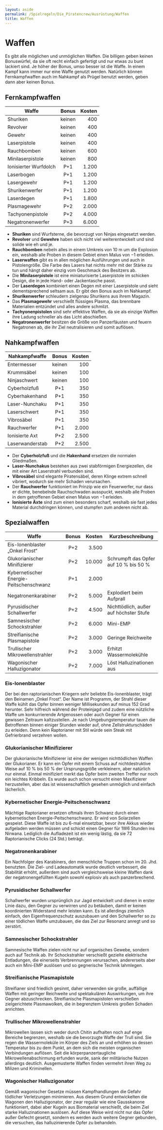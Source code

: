 ```yaml
---
layout: aside
permalink: /Spielregeln/Die_Piratencrew/Ausrüstung/Waffen
title: Waffen
---
```


# Waffen

Es gibt alle möglichen und unmöglichen Waffen. Die billigen geben keinen Bonuswürfel, da sie oft recht einfach gefertigt und nur etwas zu bunt lackiert sind. Je höher der Bonus, umso besser ist die Waffe. In einem Kampf kann immer nur eine Waffe genutzt werden. Natürlich können Fernkampfwaffen auch im Nahkampf als Prügel benutzt werden, geben dann aber keinen Bonus.

## Fernkampfwaffen

| Waffe | Bonus | Kosten |
| ----- | :---: | -----: |
| Shuriken | keinen | 400 |
| Revolver | keinen | 400 |
| Gewehr | keinen | 400 |
| Laserpistole | keinen | 400 |
| Rauchbomben | keinen | 600 |
| Minilaserpistole | keinen | 800 |
| Ionisierter Wurfdolch | P+1 | 1.200 |
| Laserbogen | P+1 | 1.200 |
| Lasergewehr | P+1 | 1.200 |
| Shurikenwerfer | P+1 | 1.200 |
| Laserdegen | P+1 | 1.800 |
| Plasmagewehr | P+2 | 2.000 |
| Tachyonenpistole | P+2 | 4.000 |
| Negatronenwerfer | P+3 | 6.000 |

- **Shuriken** sind Wurfsterne, die bevorzugt von Ninjas eingesetzt werden.
- **Revolver** und **Gewehre** haben sich nicht viel weiterentwickelt und sind solide wie eh und je.
- **Rauchbomben** nebeln alles in einem Umkreis von 10 m um die Explosion ein, weshalb alle Proben in diesem Gebiet einen Malus von &minus;1 erleiden.
- **Laserwaffen** gibt es in allen möglichen Ausführungen und auch in Pistolengröße. Die Farbe des Lasers hat nichts mehr mit der Stärke zu tun und hängt daher einzig vom Geschmack des Besitzers ab.
- Die **Minilaserpistole** ist eine miniaturisierte Laserpistole im schicken Design, die in jede Hand- oder Jackentasche passt.
- Der **Laserdegen** kombiniert einen Degen mit einer Laserpistole und sieht dementsprechend seltsam aus. Er gibt den Bonus auch im Nahkampf.
- **Shurikenwerfer** schleudern zielgenau Shurikens aus ihrem Magazin.
- Das **Plasmagewehr** verschießt flüssiges Plasma, das brennbare Materialien entzündet und alles andere schmilzt.
- **Tachyonenpistolen** sind sehr effektive Waffen, da sie als einzige Waffen ihre Ladung schneller als das Licht abschießen.
- **Negatronenwerfer** besitzen die Größe von Panzerfäusten und feuern Negatronen ab, die ihr Ziel neutralisieren und somit auflösen.

## Nahkampfwaffen

| Nahkampfwaffe | Bonus | Kosten |
| ------------- | :---: | -----: |
| Entermesser | keinen | 100 |
| Krummsäbel | keinen | 100 |
| Ninjaschwert | keinen | 100 |
| Cyberholzfuß | P+1 | 350 |
| Cyberhakenhand | P+1 | 350 |
| Laser-Nunchaku | P+1 | 350 |
| Laserschwert | P+1 | 350 |
| Vibrosäbel | P+1 | 350 |
| Rauchwerfer | P+1 | 2.000 |
| Ionisierte Axt | P+2 | 2.500 |
| Laserwanderstab | P+2 | 2.500 |

- Der **Cyberholzfuß** und die **Hakenhand** ersetzen die normalen Gliedmaßen.
- **Laser-Nunchakus** bestehen aus zwei stabförmigen Energiezellen, die mit einer Art Laserstrahl verbunden sind.
- **Vibrosäbel** sind elegante Piratensäbel, deren Klinge extrem schnell vibriert, wodurch sie mehr Schaden verursachen.
- Der **Rauchwerfer** funktioniert im Prinzip wie ein Feuerwerfer, nur dass er dichte, benebelnde Rauchschwaden ausspuckt, weshalb alle Proben in dem getroffenen Gebiet einen Malus von &minus;1 erleiden.
- **Ionisierte Äxte** sind zum einen besonders scharf, weshalb sie fast jedes Material durchdringen können, und stumpfen zum anderen nicht ab.

## Spezialwaffen

| Waffe | Bonus | Kosten | Kurzbeschreibung |
| ----- | :---: | -----: | ---------------- |
| Eis-Ionenblaster „Onkel Frost“ | P+2 | 3.500 |   |
| Glukorianischer Minifizierer | P+2 | 10.000 | Schrumpft das Opfer auf 10 % bis 50 % |
| Kybernetischer Energie-Peitschenschwanz | P+1 | 2.000 |   |
| Negatronenkarabiner | P+2 | 5.000 | Explodiert beim Aufprall |
| Pyrusidischer Schallwerfer | P+2 | 4.500 | Nichttödlich, außer auf höchster Stufe |
| Samnesischer Schockstrahler | P+2 | 6.000 | Mini-EMP |
| Streifianische Plasmapistole | P+2 | 3.000 | Geringe Reichweite |
| Trullischer Mikrowellenstrahler | P+2 | 3.000 | Erhitzt Wassermolekühle |
| Wagonischer Halluzigonator | P+2 | 7.000 | Löst Halluzinationen aus |

### Eis-Ionenblaster

Der bei den raptorianischen Kriegern sehr beliebte Eis-Ionenblaster, trägt den Beinamen „Onkel Frost“. Der Name ist Programm, der Strahl dieser Waffe kühlt das Opfer binnen weniger Millisekunden auf minus 152 Grad herunter. Sehr hilfreich während der Proteinjagd und zudem eine nützliche Waffe um konkurrierende Artgenossen oder auch Gegner für einen gewissen Zeitraum kaltzustellen. Je nach Umgebungstemperatur tauen die Betroffenen binnen einiger Stunden wieder auf, ohne Zellstrukturschäden zu erleiden. Denn kein Raptorianer mit Stil würde sein Steak mit Gefrierbrand verzehren wollen.

### Glukorianischer Minifizierer

Der glukorianische Minifizierer ist eine der wenigen nichttödlichen Waffen der Glukorianer. Er kann ein Opfer mit einem Schuss auf nichtdestruktive Weise auf 10 % bis 50 % der Ursprungsgröße verkleinern, aber natürlich nur einmal. Einmal minifiziert merkt das Opfer beim zweiten Treffer nur noch ein leichtes Kribbeln. Es wurde auch schon versucht einen Maxifizierer herzustellen, aber das ist wissenschaftlich gesehen unmöglich und einfach lächerlich.

### Kybernetischer Energie-Peitschenschwanz

Mächtige Raptorianer ersetzen oftmals ihren Schwanz durch einen kybernetischen Energie-Peitschenschwanz. Er wird von Solarzellen gespeist. Diese Waffe ist bis zu 6-mal einsetzbar, bevor ihre Akkus wieder aufgeladen werden müssen und schickt einen Gegner für <span class="dice">1W6</span> Stunden ins Nirwana. Lediglich die Aufladezeit ist ein wenig lästig, da sie 72 Raptorianische Clicks (24 Std.) beträgt.

### Negatronenkarabiner

Ein Nachfolger des Karabiners, den menschliche Truppen schon im 20. Jhd. benutzten. Die Ziel- und Ladeautomatik wurde deutlich verbessert, die Stabilität erhöht, außerdem sind auch vergleichsweise kleine Waffen dank der negatronengefüllten Kugeln sowohl explosiv als auch panzerbrechend.

### Pyrusidischer Schallwerfer

Schallwerfer wurden ursprünglich zur Jagd entwickelt und dienen in erster Linie dazu, den Gegner zu verwirren und zu betäuben, damit er keinen koordinierten Widerstand mehr leisten kann. Es ist allerdings ziemlich einfach, den Eigenfrequenzschutz auszubauen und den Schallwerfer so zu einer tödlichen Waffe umzubauen, die das Ziel zur Resonanz anregt und so zerstört.

### Samnesischer Schockstrahler

Samnesische Waffen zielen nicht nur auf organisches Gewebe, sondern auch auf Technik ab. Ihr Schockstrahler verschießt gezielte elektrische Entladungen, die einerseits Verbrennungen verursachen, andererseits aber auch ein Mini-EMP auslösen und so gegnerische Technik lahmlegen.

### Streifianische Plasmapistole

Streifianer sind friedlich gesinnt, daher verwenden sie große, auffällige Waffen mit geringer Reichweite und spektakulären Auswirkungen, um ihre Gegner abzuschrecken. Streifianische Plasmapistolen verschießen zielgerichtete Plasmawolken, die in begrenztem Umkreis großen Schaden anrichten.

### Trullischer Mikrowellenstrahler

Mikrowellen lassen sich weder durch Chitin aufhalten noch auf enge Bereiche begrenzen, weshalb sie die bevorzugte Waffe der Trull sind. Sie regen die Wassermoleküle im Körper des Ziels an und erhöhen so dessen Temperatur bis zu dem Punkt, an dem sich die meisten organischen Verbindungen auflösen. Seit die körperpanzertaugliche Mikrowellenabschirmung erfunden wurde, sank der militärische Nutzen allerdings deutlich. Ausgemusterte Waffen finden vermehrt ihren Weg zu Milizen und Kriminellen.

### Wagonischer Halluzigonator

Gemäß wagonischer Gesetze müssen Kampfhandlungen die Gefahr tödlicher Verletzungen minimieren. Aus diesem Grund entwickelten die Wagonen den Halluzigonator, der zwar regulär wie eine Gausskanone funktioniert, dabei aber Kugeln aus Biomaterial verschießt, die beim Ziel starke Halluzinationen auslösen. Auf diese Weise wird nicht nur das Opfer außer Gefecht gesetzt, sondern es werden auch weitere Gegner gebunden, die versuchen, das halluzinierende Opfer zu behandeln.
